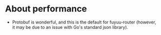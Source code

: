 # About performance

- Protobuf is wonderful, and this is the default for fuyuu-router (however, it may be due to an issue with Go's standard json library).